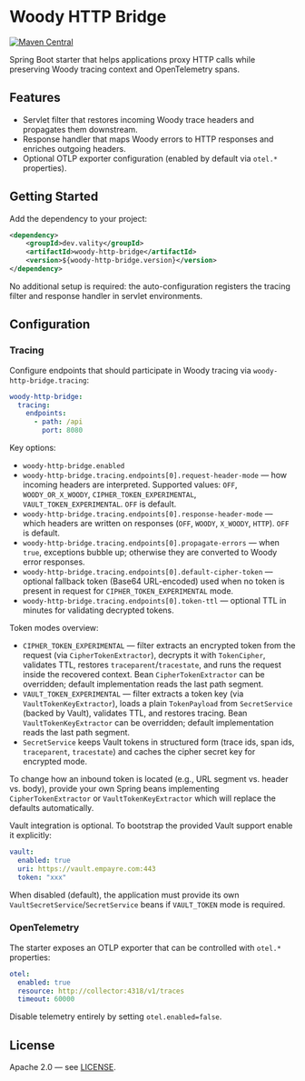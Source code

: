 # Woody HTTP Bridge
[![Maven Central](https://img.shields.io/maven-central/v/dev.vality/woody-http-bridge.svg)](https://central.sonatype.com/artifact/dev.vality/woody-http-bridge)

Spring Boot starter that helps applications proxy HTTP calls while preserving Woody tracing context and OpenTelemetry spans.

## Features

- Servlet filter that restores incoming Woody trace headers and propagates them downstream.
- Response handler that maps Woody errors to HTTP responses and enriches outgoing headers.
- Optional OTLP exporter configuration (enabled by default via `otel.*` properties).

## Getting Started

Add the dependency to your project:

```xml
<dependency>
    <groupId>dev.vality</groupId>
    <artifactId>woody-http-bridge</artifactId>
    <version>${woody-http-bridge.version}</version>
</dependency>
```

No additional setup is required: the auto-configuration registers the tracing filter and response handler in servlet environments.

## Configuration

### Tracing

Configure endpoints that should participate in Woody tracing via `woody-http-bridge.tracing`:

```yaml
woody-http-bridge:
  tracing:
    endpoints:
      - path: /api
        port: 8080
```

Key options:

- `woody-http-bridge.enabled` 
- `woody-http-bridge.tracing.endpoints[0].request-header-mode` — how incoming headers are interpreted. Supported values: `OFF`, `WOODY_OR_X_WOODY`, `CIPHER_TOKEN_EXPERIMENTAL`, `VAULT_TOKEN_EXPERIMENTAL`. `OFF` is default.
- `woody-http-bridge.tracing.endpoints[0].response-header-mode` — which headers are written on responses (`OFF`, `WOODY`, `X_WOODY`, `HTTP`). `OFF` is default.
- `woody-http-bridge.tracing.endpoints[0].propagate-errors` — when `true`, exceptions bubble up; otherwise they are converted to Woody error responses.
- `woody-http-bridge.tracing.endpoints[0].default-cipher-token` — optional fallback token (Base64 URL-encoded) used when no token is present in request for `CIPHER_TOKEN_EXPERIMENTAL` mode.
- `woody-http-bridge.tracing.endpoints[0].token-ttl` — optional TTL in minutes for validating decrypted tokens.

Token modes overview:

- `CIPHER_TOKEN_EXPERIMENTAL` — filter extracts an encrypted token from the request (via `CipherTokenExtractor`), decrypts it with `TokenCipher`, validates TTL, restores `traceparent`/`tracestate`, and runs the request inside the recovered context. Bean `CipherTokenExtractor` can be overridden; default implementation reads the last path segment.
- `VAULT_TOKEN_EXPERIMENTAL` — filter extracts a token key (via `VaultTokenKeyExtractor`), loads a plain `TokenPayload` from `SecretService` (backed by Vault), validates TTL, and restores tracing. Bean `VaultTokenKeyExtractor` can be overridden; default implementation reads the last path segment.
- `SecretService` keeps Vault tokens in structured form (trace ids, span ids, `traceparent`, `tracestate`) and caches the cipher secret key for encrypted mode.

To change how an inbound token is located (e.g., URL segment vs. header vs. body), provide your own Spring beans implementing `CipherTokenExtractor` or `VaultTokenKeyExtractor` which will replace the defaults automatically.

Vault integration is optional. To bootstrap the provided Vault support enable it explicitly:

```yaml
vault:
  enabled: true
  uri: https://vault.empayre.com:443
  token: "xxx"
```

When disabled (default), the application must provide its own `VaultSecretService`/`SecretService` beans if `VAULT_TOKEN` mode is required.

### OpenTelemetry

The starter exposes an OTLP exporter that can be controlled with `otel.*` properties:

```yaml
otel:
  enabled: true
  resource: http://collector:4318/v1/traces
  timeout: 60000
```

Disable telemetry entirely by setting `otel.enabled=false`.

## License

Apache 2.0 — see [LICENSE](LICENSE).
